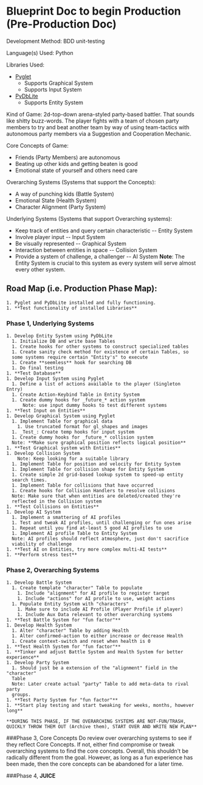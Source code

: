 # Blueprint Doc to begin Production (Pre-Production Doc)




Development Method: BDD unit-testing

Language(s) Used: Python

Libraries Used:
  * [Pyglet](https://pyglet.readthedocs.io/en/pyglet-1.2-maintenance/index.html)
    * Supports Graphical System
    * Supports Input System
  * [PyDbLite](https://pydblite.readthedocs.io/en/latest/index.html)
    * Supports Entity System




Kind of Game:
  2d-top-down arena-styled party-based battler. That sounds like shitty
  buzz-words. The player fights with a team of chosen party members to
  try and beat another team by way of using team-tactics with autonomous
  party members via a Suggestion and Cooperation Mechanic.

Core Concepts of Game:
  * Friends (Party Members) are autonomous
  * Beating up other kids and getting beaten is good
  * Emotional state of yourself and others need care

Overarching Systems (Systems that support the Concepts):
  * A way of punching kids (Battle System)
  * Emotional State (Health System)
  * Character Alignment (Party System)

Underlying Systems (Systems that support Overarching systems):
  * Keep track of entities and query certain characteristic -- Entity System
  * Involve player input -- Input System
  * Be visually represented -- Graphical System
  * Interaction between entities in space -- Collision System
  * Provide a system of challenge, a challenger -- AI System
  **Note**: The Entity System is crucial to this system as every system will
  serve almost every other system.




## Road Map (i.e. Production Phase Map):

    1. Pyglet and PyDbLite installed and fully functioning.
    1. **Test functionality of installed Libraries**

### Phase 1, Underlying Systems
    1. Develop Entity System using PyDbLite
      1. Initialize DB and write base Tables
      1. Create hooks for other systems to construct specialized tables
      1. Create sanity check method for existence of certain Tables, so
      some systems require certain "Entity's" to execute
      1. Create **seemless** hook for searching DB
      1. Do final testing
    1. **Test Database**
    1. Develop Input System using Pyglet
      1. Define a list of actions available to the player (Singleton Entry)
      1. Create Action-Keybind Table in Entity System
      1. Create dummy hooks for _future_* action system
          Note: use input dummy hooks to test different systems
    1. **Test Input on Entities**
    1. Develop Graphical System using Pyglet
      1. Implement Table for graphical data
        1. Use truncated format for gl_shapes and images
      1. _Test_: Create temp hooks for input system
      1. Create dummy hooks for _future_* collision system
      Note: **Make sure graphical position reflects logical position**
    1. **Test Graphical system with Entities**
    1. Develop Collision System
        Note: Keep looking for a suitable library
      1. Implement Table for position and velocity for Entity System
      1. Implement Table for collision shape for Entity System
      1. Create simple 2d grid-based lookup system to speed-up entity
      search times.
      1. Implement Table for collisions that have occurred
      1. Create hooks for Collision Handlers to resolve collisions
      Note: Make sure that when entities are deleted/created they're
      reflected in the Collision system
    1. **Test Collisions on Entities**
    1. Develop AI System
      1. Implement a smattering of AI profiles
      1. Test and tweak AI profiles, until challenging or fun ones arise
      1. Repeat until you find at-least 5 good AI profiles to use
      1. Implement AI profile Table to Entity System
      Note: AI profiles should reflect atmosphere, just don't sacrifice
      viability of challenge
    1. **Test AI on Entities, try more complex multi-AI tests**
    1. **Perform stress test**

### Phase 2, Overarching Systems
    1. Develop Battle System
      1. Create template "character" Table to populate
        1. Include "alignment" for AI profile to register target
        1. Include "actions" for AI profile to use, weight actions
      1. Populate Entity System with "characters"
        1. Make sure to include AI Profile (Player Profile if player)
        1. Include Aux Data relevant to other overarching systems
    1. **Test Battle System for "fun factor"**
    1. Develop Health System
      1. Alter "character" Table by adding Health
      1. Alter confirmed-action to either increase or decrease Health
      1. Create context-switch and reset when health is 0
    1. **Test Health System for "fun factor"**
    1. **Tinker and adjust Battle System and Health System for better experience**
    1. Develop Party System
      1. Should just be a extension of the "alignment" field in the "character"
      Table
      Note: Later create actual "party" Table to add meta-data to rival party
      groups.
    1. **Test Party System for "fun factor"**
    1. **Start play testing and start tweaking for weeks, months, however long**

    **DURING THIS PHASE, IF THE OVERARCHING SYSTEMS ARE NOT-FUN/TRASH,
    QUICKLY THROW THEM OUT (Archive them), START OVER AND WRITE NEW PLAN**

###Phase 3, Core Concepts
    Do review over overarching systems to see if they reflect Core Concepts.
    If not, either find compromise or tweak overarching systems to find the
    core concepts. Overall, this shouldn't be radically different from the
    goal. However, as long as a fun experience has been made, then the
    core concepts can be abandoned for a later time.

###Phase 4, **JUICE**
    **_<FUTURE REVISION>_**
